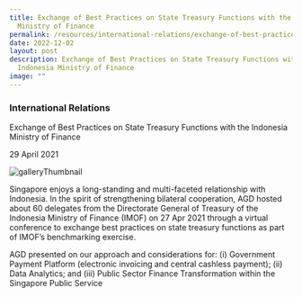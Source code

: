 ```yaml
---
title: Exchange of Best Practices on State Treasury Functions with the Indonesia
  Ministry of Finance
permalink: /resources/international-relations/exchange-of-best-practices/
date: 2022-12-02
layout: post
description: Exchange of Best Practices on State Treasury Functions with the
  Indonesia Ministry of Finance
image: ""
---
```


### International Relations

Exchange of Best Practices on State Treasury Functions with the Indonesia Ministry of Finance

29 April 2021

![galleryThumbnail](https://www.agd.gov.sg/images/default-source/default-album/imagedaea8565925d4bbab7346fcb4aa036f8.png?sfvrsn=e8ef89ae_0)

Singapore enjoys a long-standing and multi-faceted relationship with Indonesia. In the spirit of strengthening bilateral cooperation, AGD hosted about 60 delegates from the Directorate General of Treasury of the Indonesia Ministry of Finance (IMOF) on 27 Apr 2021 through a virtual conference to exchange best practices on state treasury functions as part of IMOF’s benchmarking exercise.  
  
AGD presented on our approach and considerations for: (i) Government Payment Platform (electronic invoicing and central cashless payment); (ii) Data Analytics; and (iii) Public Sector Finance Transformation within the Singapore Public Service